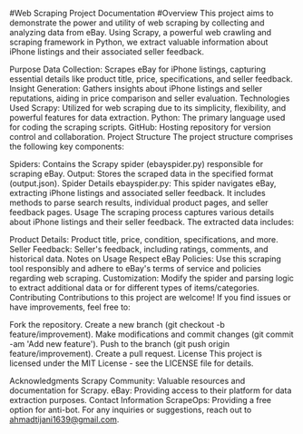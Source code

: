 #Web Scraping Project Documentation
#Overview
This project aims to demonstrate the power and utility of web scraping by collecting and analyzing data from eBay. Using Scrapy, a powerful web crawling and scraping framework in Python, we extract valuable information about iPhone listings and their associated seller feedback.

Purpose
Data Collection: Scrapes eBay for iPhone listings, capturing essential details like product title, price, specifications, and seller feedback.
Insight Generation: Gathers insights about iPhone listings and seller reputations, aiding in price comparison and seller evaluation.
Technologies Used
Scrapy: Utilized for web scraping due to its simplicity, flexibility, and powerful features for data extraction.
Python: The primary language used for coding the scraping scripts.
GitHub: Hosting repository for version control and collaboration.
Project Structure
The project structure comprises the following key components:

Spiders: Contains the Scrapy spider (ebayspider.py) responsible for scraping eBay.
Output: Stores the scraped data in the specified format (output.json).
Spider Details
ebayspider.py: This spider navigates eBay, extracting iPhone listings and associated seller feedback. It includes methods to parse search results, individual product pages, and seller feedback pages.
Usage
The scraping process captures various details about iPhone listings and their seller feedback. The extracted data includes:

Product Details: Product title, price, condition, specifications, and more.
Seller Feedback: Seller's feedback, including ratings, comments, and historical data.
Notes on Usage
Respect eBay Policies: Use this scraping tool responsibly and adhere to eBay's terms of service and policies regarding web scraping.
Customization: Modify the spider and parsing logic to extract additional data or for different types of items/categories.
Contributing
Contributions to this project are welcome! If you find issues or have improvements, feel free to:

Fork the repository.
Create a new branch (git checkout -b feature/improvement).
Make modifications and commit changes (git commit -am 'Add new feature').
Push to the branch (git push origin feature/improvement).
Create a pull request.
License
This project is licensed under the MIT License - see the LICENSE file for details.

Acknowledgments
Scrapy Community: Valuable resources and documentation for Scrapy.
eBay: Providing access to their platform for data extraction purposes.
Contact Information
ScrapeOps: Providing a free option for anti-bot.
For any inquiries or suggestions, reach out to ahmadtijani1639@gmail.com.


